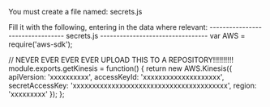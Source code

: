You must create a file named:
secrets.js

Fill it with the following, entering in the data where relevant:
--------------------------------- secrets.js ---------------------------------
var AWS = require('aws-sdk');

// NEVER EVER EVER EVER UPLOAD THIS TO A REPOSITORY!!!!!!!!!!
module.exports.getKinesis = function() {
    return new AWS.Kinesis({
        apiVersion: 'xxxxxxxxxx',
        accessKeyId: 'xxxxxxxxxxxxxxxxxxxx',
        secretAccessKey: 'xxxxxxxxxxxxxxxxxxxxxxxxxxxxxxxxxxxxxxxx',
        region: 'xxxxxxxxx'
    });
};